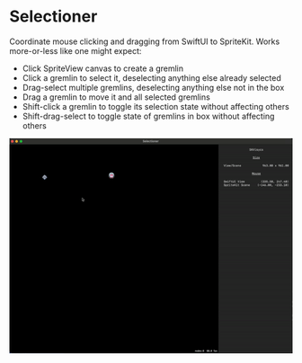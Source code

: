 #  Selectioner

Coordinate mouse clicking and dragging from SwiftUI to SpriteKit. Works
more-or-less like one might expect:

- Click SpriteView canvas to create a gremlin
- Click a gremlin to select it, deselecting anything else already selected 
- Drag-select multiple gremlins, deselecting anything else not in the box
- Drag a gremlin to move it and all selected gremlins
- Shift-click a gremlin to toggle its selection state without affecting others
- Shift-drag-select to toggle state of gremlins in box without affecting others

![](https://github.com/SaganRitual/Selectioner/blob/main/demo.gif)
